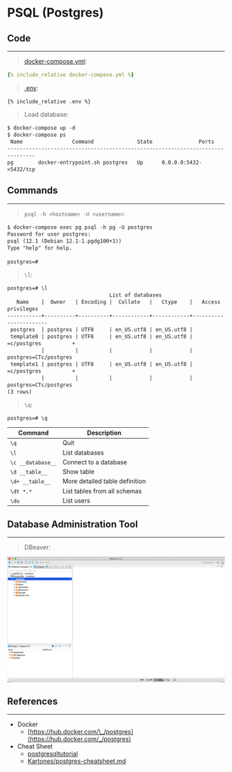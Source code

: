 # PSQL (Postgres)

## Code

---

> [docker-compose.yml](docker-compose.yml):

```yaml
{% include_relative docker-compose.yml %}
```

> [.env](.env):

```
{% include_relative .env %}
```

> Load database:

```
$ docker-compose up -d
$ docker-compose ps
 Name                Command              State               Ports
-------------------------------------------------------------------------------
pg        docker-entrypoint.sh postgres   Up      0.0.0.0:5432->5432/tcp
```

## Commands

---

> `psql -h <hostname> -U <username>`:

```
$ docker-compose exec pg psql -h pg -U postgres
Password for user postgres:
psql (12.1 (Debian 12.1-1.pgdg100+1))
Type "help" for help.

postgres=#
```

> `\l`:

```
postgres=# \l
                                 List of databases
   Name    |  Owner   | Encoding |  Collate   |   Ctype    |   Access privileges
-----------+----------+----------+------------+------------+-----------------------
 postgres  | postgres | UTF8     | en_US.utf8 | en_US.utf8 |
 template0 | postgres | UTF8     | en_US.utf8 | en_US.utf8 | =c/postgres          +
           |          |          |            |            | postgres=CTc/postgres
 template1 | postgres | UTF8     | en_US.utf8 | en_US.utf8 | =c/postgres          +
           |          |          |            |            | postgres=CTc/postgres
(3 rows)
```

> `\q`:

```
postgres=# \q
```

| Command           | Description                    |
| ----------------- | ------------------------------ |
| `\q`              | Quit                           |
| `\l`              | List databases                 |
| `\c __database__` | Connect to a database          |
| `\d __table__`    | Show table                     |
| `\d+ __table__`   | More detailed table definition |
| `\dt *.*`         | List tables from all schemas   |
| `\du`             | List users                     |

## Database Administration Tool

---

> DBeaver:

![](assets/dbeaver.png)

## References

---

- Docker
  - [https://hub.docker.com/\_/postgres](https://hub.docker.com/_/postgres)
- Cheat Sheet
  - [postgresqltutorial](http://www.postgresqltutorial.com/postgresql-cheat-sheet/)
  - [Kartones/postgres-cheatsheet.md](https://gist.github.com/Kartones/dd3ff5ec5ea238d4c546)
